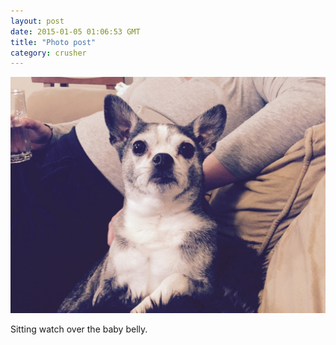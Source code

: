 ```yaml
---
layout: post
date: 2015-01-05 01:06:53 GMT
title: "Photo post"
category: crusher
---
```

![travisj](/images/2ac819b6490aade8cf225e0103059f84ead6524957f96892485c22e18db484a4.jpg)

Sitting watch over the baby belly.
